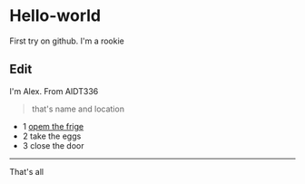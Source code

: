 # Hello-world
First try on github. I'm a rookie
## Edit
I'm Alex. From AIDT336
> that's name and location 
+ 1 [opem the frige](www.4399.com) 
+ 2 take the eggs 
+ 3 close the door
---
   That's all
